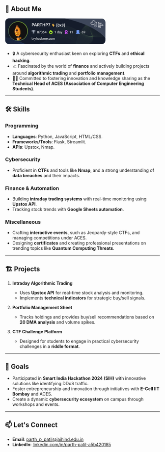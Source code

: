 
## 🚀 About Me  

<img src="https://github.com/Parthpatil7/Parthpatil7/blob/main/PARTHP7.png" alt="Your Image Badge" />

- 🔒 A cybersecurity enthusiast keen on exploring **CTFs** and **ethical hacking**.  
- 📈 Fascinated by the world of **finance** and actively building projects around **algorithmic trading** and **portfolio management**.    
- 🧑‍🏫 Committed to fostering innovation and knowledge sharing as the **Technical Head of ACES (Association of Computer Engineering Students)**.  

---

## 🛠️ Skills  

### Programming  
- **Languages**: Python, JavaScript, HTML/CSS.  
- **Frameworks/Tools**: Flask, Streamlit.  
- **APIs**: Upstox, Nmap.

### Cybersecurity  
- Proficient in **CTFs** and tools like **Nmap**, and a strong understanding of **data breaches** and their impacts.  

### Finance & Automation  
- Building **intraday trading systems** with real-time monitoring using **Upstox API**.  
- Tracking stock trends with **Google Sheets automation**.

### Miscellaneous  
- Crafting **interactive events**, such as Jeopardy-style CTFs, and managing competitions under ACES.  
- Designing **certificates** and creating professional presentations on trending topics like **Quantum Computing Threats**.  

---

## 🏗️ Projects  

1. **Intraday Algorithmic Trading**  
   - Uses **Upstox API** for real-time stock analysis and monitoring.  
   - Implements **technical indicators** for strategic buy/sell signals.  

2. **Portfolio Management Sheet**  
   - Tracks holdings and provides buy/sell recommendations based on **20 DMA analysis** and volume spikes.

3. **CTF Challenge Platform**  
   - Designed for students to engage in practical cybersecurity challenges in a **riddle format**.  

---

## 🌟 Goals  

- Participated in **Smart India Hackathon 2024 (SIH)** with innovative solutions like identifying DDoS traffic.  
- Foster entrepreneurship and innovation through initiatives with **E-Cell IIT Bombay** and ACES.  
- Create a dynamic **cybersecurity ecosystem** on campus through workshops and events.

---

## 📫 Let's Connect  

- **Email**: [parth_p_patil@jaihind.edu.in](mailto:parth_p_patil@jaihind.edu.in)  
- **LinkedIn**: [linkedin.com/in/parth-patil-a5b420185](https://www.linkedin.com/in/parth-patil-a5b420185/)

